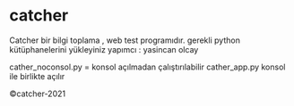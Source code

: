 # catcher
Catcher bir bilgi toplama , web test programıdır.
gerekli python kütüphanelerini yükleyiniz
yapımcı : yasincan olcay

cather_noconsol.py = konsol açılmadan çalıştırılabilir
cather_app.py konsol ile birlikte açılır

©catcher-2021
